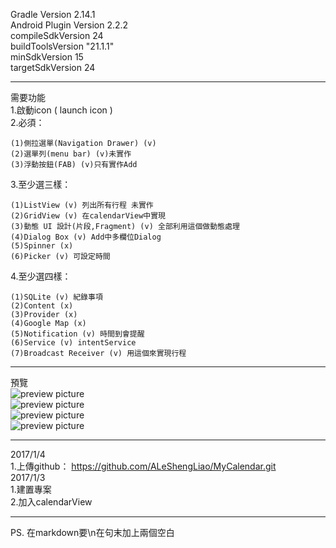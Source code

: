 Gradle Version 2.14.1  
Android Plugin Version 2.2.2  
compileSdkVersion 24  
buildToolsVersion "21.1.1"  
minSdkVersion 15  
targetSdkVersion 24  
******************
需要功能  
1.啟動icon ( launch icon )  
2.必須：
~~~~~~~~~~~~
(1)側拉選單(Navigation Drawer) (v)
(2)選單列(menu bar) (v)未實作
(3)浮動按鈕(FAB) (v)只有實作Add
~~~~~~~~~~~~
3.至少選三樣：
~~~~~~~~~~~~
(1)ListView (v) 列出所有行程 未實作
(2)GridView (v) 在calendarView中實現
(3)動態 UI 設計(片段,Fragment) (v) 全部利用這個做動態處理
(4)Dialog Box (v) Add中多欄位Dialog
(5)Spinner (x)
(6)Picker (v) 可設定時間
~~~~~~~~~~~~
4.至少選四樣：
~~~~~~~~~~~~
(1)SQLite (v) 紀錄事項
(2)Content (x)
(3)Provider (x)
(4)Google Map (x)
(5)Notification (v) 時間到會提醒
(6)Service (v) intentService
(7)Broadcast Receiver (v) 用這個來實現行程
~~~~~~~~~~~~
******************
預覽  
![preview picture](preview/preview1.png)  
![preview picture](preview/preview2.png)  
![preview picture](preview/preview3.png)  
![preview picture](preview/preview4.png)  
************

2017/1/4  
1.上傳github：
https://github.com/ALeShengLiao/MyCalendar.git  
2017/1/3  
1.建置專案  
2.加入calendarView
**********
PS. 在markdown要\n在句末加上兩個空白
